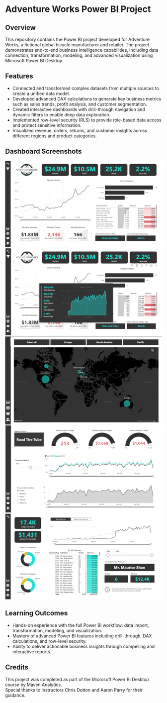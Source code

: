 # Adventure Works Power BI Project

## Overview  
This repository contains the Power BI project developed for Adventure Works, a fictional global bicycle manufacturer and retailer. The project demonstrates end-to-end business intelligence capabilities, including data connection, transformation, modeling, and advanced visualization using Microsoft Power BI Desktop.

## Features  
- Connected and transformed complex datasets from multiple sources to create a unified data model.  
- Developed advanced DAX calculations to generate key business metrics such as sales trends, profit analysis, and customer segmentation.  
- Created interactive dashboards with drill-through navigation and dynamic filters to enable deep data exploration.  
- Implemented row-level security (RLS) to provide role-based data access and protect sensitive information.  
- Visualized revenue, orders, returns, and customer insights across different regions and product categories.

## Dashboard Screenshots
![image1](images/Exec_dashboard.png)
![image1](images/ExecDashboard.png)
![image1](images/Map.png)
![image1](images/Product_performance.png)
![image1](images/Customer_performance.png)


## Learning Outcomes  
- Hands-on experience with the full Power BI workflow: data import, transformation, modeling, and visualization.  
- Mastery of advanced Power BI features including drill-through, DAX calculations, and row-level security.  
- Ability to deliver actionable business insights through compelling and interactive reports.

## Credits  
This project was completed as part of the Microsoft Power BI Desktop course by Maven Analytics.  
Special thanks to instructors Chris Dutton and Aaron Parry for their guidance.


